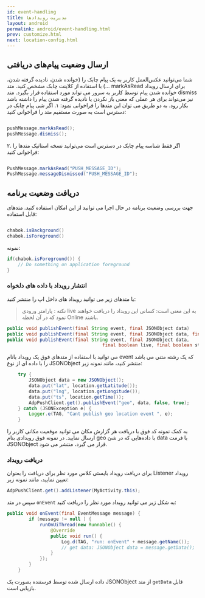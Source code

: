 ```yaml
---
id: event-handling
title: مدیریت رویدادها
layout: android
permalink: android/event-handling.html
prev: customize.html
next: location-config.html
---
```


## ارسال وضعیت پیام‌های دریافتی

شما می‌توانید عکس‌العمل کاربر به یک پیام چابک را (خوانده شدن، نادیده گرفته شدن، ...) با استفاده از کلاینت چابک مشخص کنید. 
متد markAsRead برای ارسال رویداد خوانده شدن پیام توسط کاربر به سرور می تواند مورد استفاده قرار بگیرد. 
متد dismiss نیز می‌تواند برای هر عملی که معنی باز نکردن یا نادیده گرفته شدن پیام را داشته باشد بکار رود. به دو طریق می توان این متدها را فراخوانی نمود:
۱. اگر شی پیام چابک در دسترس است به صورت مستقیم متد را فراخوانی کنید:

```java  

pushMessage.markAsRead();
pushMessage.dismiss();

```               
            
۲. اگر فقط شناسه پیام چابک در دسترس است می‌توانید نسخه استاتیک متد‌ها را فراخوانی کنید:

```java  

PushMessage.markAsRead("PUSH_MESSAGE_ID");
PushMessage.messageDismissed("PUSH_MESSAGE_ID");

```               
            
## دریافت وضعیت برنامه

جهت بررسی وضعیت برنامه در حال اجرا می توانید از این امکان استفاده کنید.
متدهای قابل استفاده:
```java

chabok.isBackground()
chabok.isForeground()
```

نمونه:

```java             
if(chabok.isForeground()) {
    // Do something on application foreground
}
```                
            
### انتشار رویداد با داده های دلخواه

با متدهای زیر می توانید رویداد های داخل اپ را منتشر کنید:

>نکته : پارامتر ورودی live به این معنی است: کسانی این رویداد را دریافت خواهند نمود که در آن لحظه Online باشند.

```java
public void publishEvent(final String event, final JSONObject data)
public void publishEvent(final String event, final JSONObject data, final boolean stateful)
public void publishEvent(final String event, final JSONObject data,
                                   final boolean live, final boolean stateful)

```
می توانید با استفاده از متدهای فوق یک رویداد بانام event که یک رشته متنی می باشد را با داده ای از نوع JSONObject منتشر کنید، مانند نمونه زیر:

```java
    try {
        JSONObject data = new JSONObject();
        data.put("lat", location.getLatitude());
        data.put("lng", location.getLongitude());
        data.put("ts", location.getTime());
        AdpPushClient.get().publishEvent("geo", data, false, true);
    } catch (JSONException e) {
        Logger.e(TAG, "Cant publish geo location event ", e);
    }
```
به کمک نمونه کد فوق با دریافت هر گزارش مکان می توانید موقعیت مکانی کاربر را ارسال نمایید.
در نمونه فوق رویدادی بنام geo با داده‌هایی که در شیٔ data‌ با فرمت JSONObject‌ قرار می گیرد، منتشر می شود.

### دریافت رویداد
برای دریافت رویداد بایستی کلاس مورد نظر برای دریافت را بعنوان Listener‌ رویداد تعیین نمایید، مانند نمونه زیر:

```java
AdpPushClient.get().addListener(MyActivity.this);
```

سپس در متد `onEvent` ‌به شکل زیر می توانید رویداد مورد نظر را دریافت کنید:

```java
public void onEvent(final EventMessage message) {
        if (message != null ) {
            runOnUiThread(new Runnable() {
                @Override
                public void run() {
                    Log.d(TAG, "run: onEvent" + message.getName());
                    // get data: JSONObject data = message.getData();
                }
            });
        }
    }
```
داده ارسال شده توسط فرستنده بصورت یک JSONObject از متد `getData` قابل بازیابی است.
